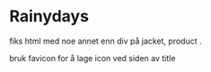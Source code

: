 # Rainydays


fiks html med noe annet enn div på jacket, product .


bruk favicon for å lage icon ved siden av title


